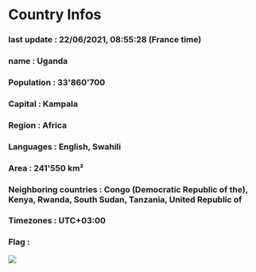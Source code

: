 # Country  Infos
### last update : 22/06/2021, 08:55:28 (France time)

### name : Uganda
### Population : 33'860'700
### Capital : Kampala
### Region : Africa
### Languages : English, Swahili
### Area : 241'550 km²
### Neighboring countries : Congo (Democratic Republic of the), Kenya, Rwanda, South Sudan, Tanzania, United Republic of
### Timezones : UTC+03:00

### Flag :
![](https://restcountries.eu/data/uga.svg)